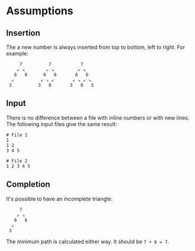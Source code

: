# Assumptions

## Insertion

The a new number is always inserted from top to bottom, left to right.
For example:

```
     7          7           7
    ↙ ↘        ↙ ↘         ↙ ↘
   6   6      6   6       6   6
  ↙          ↙ ↘ ↙       ↙ ↘ ↙ ↘
 3          3   8       3   8   5
```

## Input

There is no difference between a file with inline numbers or with new
lines. The following input files give the same result:

```
# File 1
1
1 2
3 4 5

# File 2
1 2 3 4 5
```

## Completion

It's possible to have an incomplete triangle:

```
     7
    ↙ ↘
   6   6
  ↙
 3
```

The minimum path is calculated either way. It should be `7 + 6 = 7`.